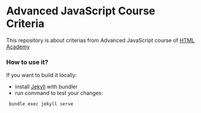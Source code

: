# Advanced JavaScript Course Criteria
This repository is about criterias from Advanced JavaScript course of [HTML Academy](https://htmlacademy.ru/intensive/ecmascript)


### How to use it?
If you want to build it locally:
- install [Jekyll](http://jekyllrb.com/) with bundler 
- run command to test your changes:

```sh
 bundle exec jekyll serve
```
